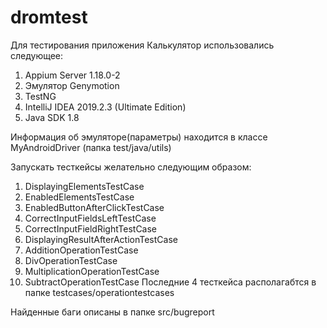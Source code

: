 # dromtest
Для тестирования приложения Калькулятор использовались следующее:
  1. Appium Server 1.18.0-2
  2. Эмулятор Genymotion
  3. TestNG
  4. IntelliJ IDEA 2019.2.3 (Ultimate Edition)
  5. Java SDK 1.8
 
 Информация об эмуляторе(параметры) находится в классе MyAndroidDriver (папка test/java/utils)
 
 Запускать тесткейсы желательно следующим образом:
  1. DisplayingElementsTestCase
  2. EnabledElementsTestCase
  3. EnabledButtonAfterClickTestCase
  4. CorrectInputFieldsLeftTestCase
  5. CorrectInputFieldRightTestCase
  6. DisplayingResultAfterActionTestCase
  7. AdditionOperationTestCase
  8. DivOperationTestCase
  9. MultiplicationOperationTestCase
  10. SubtractOperationTestCase
 Последние 4 тесткейса располагабтся в папке testcases/operationtestcases 
  
 Найденные баги описаны в папке src/bugreport
 
